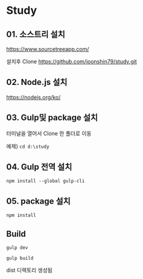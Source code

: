 # Study

## 01. 소스트리 설치

https://www.sourcetreeapp.com/

설치후 Clone https://github.com/joonshin79/study.git


## 02. Node.js 설치

https://nodejs.org/ko/


## 03. Gulp및 package 설치

터미널을 열어서 Clone 한 폴더로 이동

예제) `cd d:\study`


## 04. Gulp 전역 설치

`npm install --global gulp-cli`


## 05. package 설치

`npm install`


## Build

`gulp dev`

`gulp build`

dist 디렉토리 생성됨
